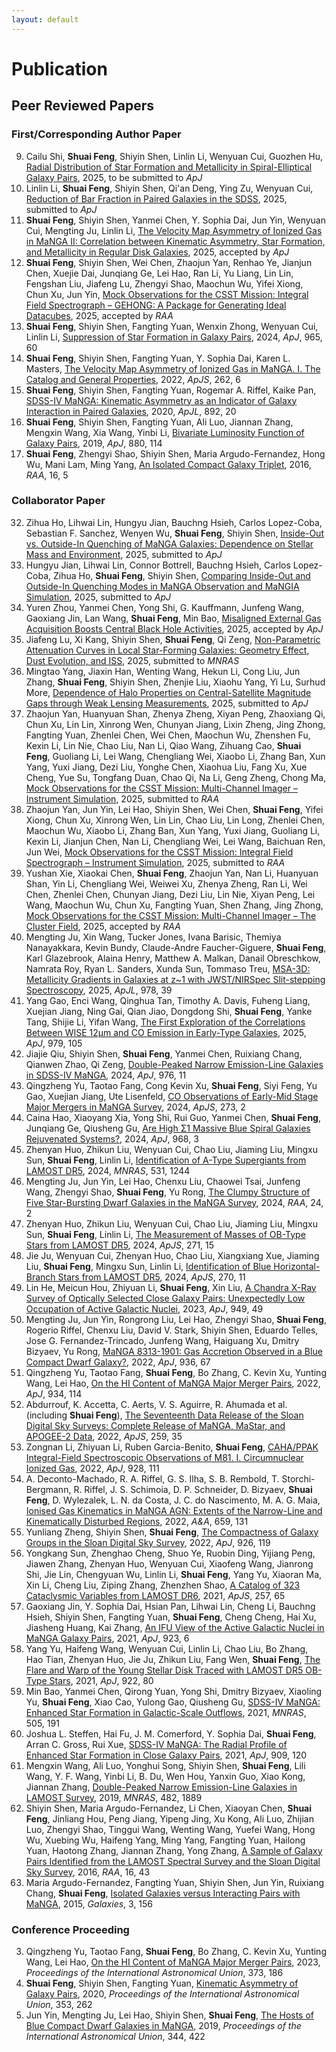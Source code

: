 ```yaml
---
layout: default
---
```


# Publication

## Peer Reviewed Papers

### First/Corresponding Author Paper
9. Cailu Shi, **Shuai Feng**, Shiyin Shen, Linlin Li, Wenyuan Cui, Guozhen Hu, [Radial Distribution of Star Formation and Metallicity in Spiral-Elliptical Galaxy Pairs](), 2025, to be submitted to *ApJ*
8. Linlin Li, **Shuai Feng**, Shiyin Shen, Qi'an Deng, Ying Zu, Wenyuan Cui, [Reduction of Bar Fraction in Paired Galaxies in the SDSS](), 2025, submitted to *ApJ*
7. **Shuai Feng**, Shiyin Shen, Yanmei Chen, Y. Sophia Dai, Jun Yin, Wenyuan Cui, Mengting Ju, Linlin Li, [The Velocity Map Asymmetry of Ionized Gas in MaNGA II: Correlation between Kinematic Asymmetry, Star Formation, and Metallicity in Regular Disk Galaxies](), 2025, accepted by *ApJ*
6. **Shuai Feng**, Shiyin Shen, Wei Chen, Zhaojun Yan, Renhao Ye, Jianjun Chen, Xuejie Dai, Junqiang Ge, Lei Hao, Ran Li, Yu Liang, Lin Lin, Fengshan Liu, Jiafeng Lu, Zhengyi Shao, Maochun Wu, Yifei Xiong, Chun Xu, Jun Yin, [Mock Observations for the CSST Mission: Integral Field Spectrograph – GEHONG: A Package for Generating Ideal Datacubes](), 2025, accepted by *RAA*
5. **Shuai Feng**, Shiyin Shen, Fangting Yuan, Wenxin Zhong, Wenyuan Cui, Linlin Li, [Suppression of Star Formation in Galaxy Pairs](https://ui.adsabs.harvard.edu/abs/2024arXiv240309957F/abstract), 2024, *ApJ*, 965, 60
4. **Shuai Feng**, Shiyin Shen, Fangting Yuan, Y. Sophia Dai, Karen L. Masters, [The Velocity Map Asymmetry of Ionized Gas in MaNGA. I. The Catalog and General Properties](https://ui.adsabs.harvard.edu/abs/2022ApJS..262....6F/abstract), 2022, *ApJS*, 262, 6
3. **Shuai Feng**, Shiyin Shen, Fangting Yuan, Rogemar A. Riffel, Kaike Pan, [SDSS-IV MaNGA: Kinematic Asymmetry as an Indicator of Galaxy Interaction in Paired Galaxies](https://ui.adsabs.harvard.edu/abs/2020ApJ...892L..20F/abstract), 2020, *ApJL*, 892, 20
2. **Shuai Feng**, Shiyin Shen, Fangting Yuan, Ali Luo, Jiannan Zhang, Mengxin Wang, Xia Wang, Yinbi Li, [Bivariate Luminosity Function of Galaxy Pairs](https://ui.adsabs.harvard.edu/abs/2019ApJ...880..114F/abstract), 2019, *ApJ*, 880, 114
1. **Shuai Feng**, Zhengyi Shao, Shiyin Shen, Maria Argudo-Fernandez, Hong Wu, Mani Lam, Ming Yang, [An Isolated Compact Galaxy Triplet](https://ui.adsabs.harvard.edu/abs/2016RAA....16...72F/abstract), 2016, *RAA*, 16, 5

### Collaborator Paper
32. Zihua Ho, Lihwai Lin, Hungyu Jian, Bauchng Hsieh, Carlos Lopez-Coba, Sebastian F. Sanchez, Wenyen Wu, **Shuai Feng**, Shiyin Shen, [Inside-Out vs. Outside-In Quenching of MaNGA Galaxies: Dependence on Stellar Mass and Environment](), 2025, submitted to *ApJ*
31. Hungyu Jian, Lihwai Lin, Connor Bottrell, Bauchng Hsieh, Carlos Lopez-Coba, Zihua Ho, **Shuai Feng**, Shiyin Shen, [Comparing Inside-Out and Outside-In Quenching Modes in MaNGA Observation and MaNGIA Simulation](), 2025, submitted to *ApJ*
30. Yuren Zhou, Yanmei Chen, Yong Shi, G. Kauffmann, Junfeng Wang, Gaoxiang Jin, Lan Wang, **Shuai Feng**, Min Bao, [Misaligned External Gas Acquisition Boosts Central Black Hole Activities](https://ui.adsabs.harvard.edu/abs/2025arXiv250700627Z/abstract), 2025, accepted by *ApJ*
29. Jiafeng Lu, Xi Kang, Shiyin Shen, **Shuai Feng**, Qi Zeng, [Non-Parametric Attenuation Curves in Local Star-Forming Galaxies: Geometry Effect, Dust Evolution, and ISS](), 2025, submitted to *MNRAS*
28. Mingtao Yang, Jiaxin Han, Wenting Wang, Hekun Li, Cong Liu, Jun Zhang, **Shuai Feng**, Shiyin Shen, Zhenjie Liu, Xiaohu Yang, Yi Lu, Surhud More, [Dependence of Halo Properties on Central-Satellite Magnitude Gaps through Weak Lensing Measurements](), 2025, submitted to *ApJ*
27. Zhaojun Yan, Huanyuan Shan, Zhenya Zheng, Xiyan Peng, Zhaoxiang Qi, Chun Xu, Lin Lin, Xinrong Wen, Chunyan Jiang, Lixin Zheng, Jing Zhong, Fangting Yuan, Zhenlei Chen, Wei Chen, Maochun Wu, Zhenshen Fu, Kexin Li, Lin Nie, Chao Liu, Nan Li, Qiao Wang, Zihuang Cao, **Shuai Feng**, Guoliang Li, Lei Wang, Chengliang Wei, Xiaobo Li, Zhang Ban, Xun Yang, Yuxi Jiang, Dezi Liu, Yonghe Chen, Xiaohua Liu, Fang Xu, Xue Cheng, Yue Su, Tongfang Duan, Chao Qi, Na Li, Geng Zheng, Chong Ma, [Mock Observations for the CSST Mission: Multi-Channel Imager – Instrument Simulation](), 2025, submitted to *RAA*
26. Zhaojun Yan, Jun Yin, Lei Hao, Shiyin Shen, Wei Chen, **Shuai Feng**, Yifei Xiong, Chun Xu, Xinrong Wen, Lin Lin, Chao Liu, Lin Long, Zhenlei Chen, Maochun Wu, Xiaobo Li, Zhang Ban, Xun Yang, Yuxi Jiang, Guoliang Li, Kexin Li, Jianjun Chen, Nan Li, Chengliang Wei, Lei Wang, Baichuan Ren, Jun Wei, [Mock Observations for the CSST Mission: Integral Field Spectrograph – Instrument Simulation](), 2025, submitted to *RAA*
25. Yushan Xie, Xiaokai Chen, **Shuai Feng**, Zhaojun Yan, Nan Li, Huanyuan Shan, Yin Li, Chengliang Wei, Weiwei Xu, Zhenya Zheng, Ran Li, Wei Chen, Zhenlei Chen, Chunyan Jiang, Dezi Liu, Lin Nie, Xiyan Peng, Lei Wang, Maochun Wu, Chun Xu, Fangting Yuan, Shen Zhang, Jing Zhong, [Mock Observations for the CSST Mission: Multi-Channel Imager – The Cluster Field](), 2025, accepted by *RAA*
24. Mengting Ju, Xin Wang, Tucker Jones, Ivana Barisic, Themiya Nanayakkara, Kevin Bundy, Claude-Andre Faucher-Giguere, **Shuai Feng**, Karl Glazebrook, Alaina Henry, Matthew A. Malkan, Danail Obreschkow, Namrata Roy, Ryan L. Sanders, Xunda Sun, Tommaso Treu, [MSA-3D: Metallicity Gradients in Galaxies at z~1 with JWST/NIRSpec Slit-stepping Spectroscopy](https://ui.adsabs.harvard.edu/abs/2025ApJ...978L..39J/abstract), 2025, *ApJL*, 978, 39
23. Yang Gao, Enci Wang, Qinghua Tan, Timothy A. Davis, Fuheng Liang, Xuejian Jiang, Ning Gai, Qian Jiao, Dongdong Shi, **Shuai Feng**, Yanke Tang, Shijie Li, Yifan Wang, [The First Exploration of the Correlations Between WISE 12μm and CO Emission in Early-Type Galaxies](https://ui.adsabs.harvard.edu/abs/2025ApJ...979..105G/abstract), 2025, *ApJ*, 979, 105
22. Jiajie Qiu, Shiyin Shen, **Shuai Feng**, Yanmei Chen, Ruixiang Chang, Qianwen Zhao, Qi Zeng, [Double-Peaked Narrow Emission-Line Galaxies in SDSS-IV MaNGA](https://ui.adsabs.harvard.edu/abs/2024ApJ...976...15Q/abstract), 2024, *ApJ*, 976, 11
21. Qingzheng Yu, Taotao Fang, Cong Kevin Xu, **Shuai Feng**, Siyi Feng, Yu Gao, Xuejian Jiang, Ute Lisenfeld, [CO Observations of Early-Mid Stage Major Mergers in MaNGA Survey](https://ui.adsabs.harvard.edu/abs/2024ApJS..273....2Y/abstract), 2024, *ApJS*, 273, 2
20. Caina Hao, Xiaoyang Xia, Yong Shi, Rui Guo, Yanmei Chen, **Shuai Feng**, Junqiang Ge, Qiusheng Gu, [Are High Σ1 Massive Blue Spiral Galaxies Rejuvenated Systems?](https://ui.adsabs.harvard.edu/abs/2024ApJ...968....3H/abstract), 2024, *ApJ*, 968, 3
19. Zhenyan Huo, Zhikun Liu, Wenyuan Cui, Chao Liu, Jiaming Liu, Mingxu Sun, **Shuai Feng**, Linlin Li, [Identification of A-Type Supergiants from LAMOST DR5](https://ui.adsabs.harvard.edu/abs/2024MNRAS.531.1244H/abstract), 2024, *MNRAS*, 531, 1244
18. Mengting Ju, Jun Yin, Lei Hao, Chenxu Liu, Chaowei Tsai, Junfeng Wang, Zhengyi Shao, **Shuai Feng**, Yu Rong, [The Clumpy Structure of Five Star-Bursting Dwarf Galaxies in the MaNGA Survey](https://ui.adsabs.harvard.edu/abs/2024RAA....24b5008J/abstract), 2024, *RAA*, 24, 2
17. Zhenyan Huo, Zhikun Liu, Wenyuan Cui, Chao Liu, Jiaming Liu, Mingxu Sun, **Shuai Feng**, Linlin Li, [The Measurement of Masses of OB-Type Stars from LAMOST DR5](https://ui.adsabs.harvard.edu/abs/2024ApJS..271...15H/abstract), 2024, *ApJS*, 271, 15
16. Jie Ju, Wenyuan Cui, Zhenyan Huo, Chao Liu, Xiangxiang Xue, Jiaming Liu, **Shuai Feng**, Mingxu Sun, Linlin Li, [Identification of Blue Horizontal-Branch Stars from LAMOST DR5](https://ui.adsabs.harvard.edu/abs/2024ApJS..270...11J/abstract), 2024, *ApJS*, 270, 11
15. Lin He, Meicun Hou, Zhiyuan Li, **Shuai Feng**, Xin Liu, [A Chandra X-Ray Survey of Optically Selected Close Galaxy Pairs: Unexpectedly Low Occupation of Active Galactic Nuclei](https://ui.adsabs.harvard.edu/abs/2023ApJ...949...49H/abstract), 2023, *ApJ*, 949, 49
14. Mengting Ju, Jun Yin, Rongrong Liu, Lei Hao, Zhengyi Shao, **Shuai Feng**, Rogerio Riffel, Chenxu Liu, David V. Stark, Shiyin Shen, Eduardo Telles, Jose G. Fernandez-Trincado, Junfeng Wang, Haiguang Xu, Dmitry Bizyaev, Yu Rong, [MaNGA 8313-1901: Gas Accretion Observed in a Blue Compact Dwarf Galaxy?](https://ui.adsabs.harvard.edu/abs/2022ApJ...938...96J/abstract), 2022, *ApJ*, 936, 67
13. Qingzheng Yu, Taotao Fang, **Shuai Feng**, Bo Zhang, C. Kevin Xu, Yunting Wang, Lei Hao, [On the HI Content of MaNGA Major Merger Pairs](https://ui.adsabs.harvard.edu/abs/2022ApJ...934..114Y/abstract), 2022, *ApJ*, 934, 114
12. Abdurrouf, K. Accetta, C. Aerts, V. S. Aguirre, R. Ahumada et al. (including **Shuai Feng**), [The Seventeenth Data Release of the Sloan Digital Sky Surveys: Complete Release of MaNGA, MaStar, and APOGEE-2 Data](https://ui.adsabs.harvard.edu/abs/2022ApJS..259...35A/abstract), 2022, *ApJS*, 259, 35
11. Zongnan Li, Zhiyuan Li, Ruben Garcia-Benito, **Shuai Feng**, [CAHA/PPAK Integral-Field Spectroscopic Observations of M81. I. Circumnuclear Ionized Gas](https://ui.adsabs.harvard.edu/abs/2022ApJ...928..111L/abstract), 2022, *ApJ*, 928, 111
10. A. Deconto-Machado, R. A. Riffel, G. S. Ilha, S. B. Rembold, T. Storchi-Bergmann, R. Riffel, J. S. Schimoia, D. P. Schneider, D. Bizyaev, **Shuai Feng**, D. Wylezalek, L. N. da Costa, J. C. do Nascimento, M. A. G. Maia, [Ionised Gas Kinematics in MaNGA AGN: Extents of the Narrow-Line and Kinematically Disturbed Regions](https://ui.adsabs.harvard.edu/abs/2022A&A...659A.131D/abstract), 2022, *A&A*, 659, 131
9. Yunliang Zheng, Shiyin Shen, **Shuai Feng**, [The Compactness of Galaxy Groups in the Sloan Digital Sky Survey](https://ui.adsabs.harvard.edu/abs/2022ApJ...926..119Z/abstract), 2022, *ApJ*, 926, 119
8. Yongkang Sun, Zhenghao Cheng, Shuo Ye, Ruobin Ding, Yijiang Peng, Jiawen Zhang, Zhenyan Huo, Wenyuan Cui, Xiaofeng Wang, Jianrong Shi, Jie Lin, Chengyuan Wu, Linlin Li, **Shuai Feng**, Yang Yu, Xiaoran Ma, Xin Li, Cheng Liu, Ziping Zhang, Zhenzhen Shao, [A Catalog of 323 Cataclysmic Variables from LAMOST DR6](https://ui.adsabs.harvard.edu/abs/2021ApJS..257...65S/abstract), 2021, *ApJS*, 257, 65
7. Gaoxiang Jin, Y. Sophia Dai, Hsian Pan, Lihwai Lin, Cheng Li, Bauchng Hsieh, Shiyin Shen, Fangting Yuan, **Shuai Feng**, Cheng Cheng, Hai Xu, Jiasheng Huang, Kai Zhang, [An IFU View of the Active Galactic Nuclei in MaNGA Galaxy Pairs](https://ui.adsabs.harvard.edu/abs/2021ApJ...923....6J/abstract), 2021, *ApJ*, 923, 6
6. Yang Yu, Haifeng Wang, Wenyuan Cui, Linlin Li, Chao Liu, Bo Zhang, Hao Tian, Zhenyan Huo, Jie Ju, Zhikun Liu, Fang Wen, **Shuai Feng**, [The Flare and Warp of the Young Stellar Disk Traced with LAMOST DR5 OB-Type Stars](https://ui.adsabs.harvard.edu/abs/2021ApJ...922...80Y/abstract), 2021, *ApJ*, 922, 80
5. Min Bao, Yanmei Chen, Qirong Yuan, Yong Shi, Dmitry Bizyaev, Xiaoling Yu, **Shuai Feng**, Xiao Cao, Yulong Gao, Qiusheng Gu, [SDSS-IV MaNGA: Enhanced Star Formation in Galactic-Scale Outflows](https://ui.adsabs.harvard.edu/abs/2021MNRAS.505..191B/abstract), 2021, *MNRAS*, 505, 191
4. Joshua L. Steffen, Hai Fu, J. M. Comerford, Y. Sophia Dai, **Shuai Feng**, Arran C. Gross, Rui Xue, [SDSS-IV MaNGA: The Radial Profile of Enhanced Star Formation in Close Galaxy Pairs](https://ui.adsabs.harvard.edu/abs/2021ApJ...909..120S/abstract), 2021, *ApJ*, 909, 120
3. Mengxin Wang, Ali Luo, Yonghui Song, Shiyin Shen, **Shuai Feng**, Lili Wang, Y. F. Wang, Yinbi Li, B. Du, Wen Hou, Yanxin Guo, Xiao Kong, Jiannan Zhang, [Double-Peaked Narrow Emission-Line Galaxies in LAMOST Survey](https://ui.adsabs.harvard.edu/abs/2019MNRAS.482.1889W/abstract), 2019, *MNRAS*, 482, 1889
2. Shiyin Shen, Maria Argudo-Fernandez, Li Chen, Xiaoyan Chen, **Shuai Feng**, Jinliang Hou, Peng Jiang, Yipeng Jing, Xu Kong, Ali Luo, Zhijian Luo, Zhengyi Shao, Tinggui Wang, Wenting Wang, Yuefei Wang, Hong Wu, Xuebing Wu, Haifeng Yang, Ming Yang, Fangting Yuan, Hailong Yuan, Haotong Zhang, Jiannan Zhang, Yong Zhang, [A Sample of Galaxy Pairs Identified from the LAMOST Spectral Survey and the Sloan Digital Sky Survey](https://ui.adsabs.harvard.edu/abs/2016RAA....16...43S/abstract), 2016, *RAA*, 16, 43
1. Maria Argudo-Fernandez, Fangting Yuan, Shiyin Shen, Jun Yin, Ruixiang Chang, **Shuai Feng**, [Isolated Galaxies versus Interacting Pairs with MaNGA](https://ui.adsabs.harvard.edu/abs/2015Galax...3..156A/abstract), 2015, *Galaxies*, 3, 156

### Conference Proceeding

3. Qingzheng Yu, Taotao Fang, **Shuai Feng**, Bo Zhang, C. Kevin Xu, Yunting Wang, Lei Hao, [On the HI Content of MaNGA Major Merger Pairs](https://ui.adsabs.harvard.edu/abs/2023IAUS..373..186Y/abstract), 2023, *Proceedings of the International Astronomical Union*, 373, 186
2. **Shuai Feng**, Shiyin Shen, Fangting Yuan, [Kinematic Asymmetry of Galaxy Pairs](https://ui.adsabs.harvard.edu/abs/2020IAUS..353..262F/abstract), 2020, *Proceedings of the International Astronomical Union*, 353, 262
1. Jun Yin, Mengting Ju, Lei Hao, Shiyin Shen, **Shuai Feng**, [The Hosts of Blue Compact Dwarf Galaxies in MaNGA](https://ui.adsabs.harvard.edu/abs/2019IAUS..344..422Y/abstract), 2019, *Proceedings of the International Astronomical Union*, 344, 422
